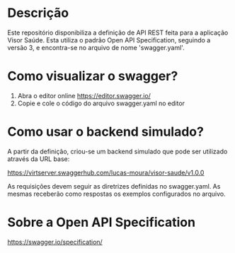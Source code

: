 # Descrição

Este repositório disponibiliza a definição de API REST feita para a aplicação Visor Saúde. Esta utiliza o padrão Open API Specification, seguindo a versão 3, e encontra-se no arquivo de nome 'swagger.yaml'.

# Como visualizar o swagger?

1. Abra o editor online https://editor.swagger.io/
2. Copie e cole o código do arquivo swagger.yaml no editor

# Como usar o backend simulado?

A partir da definição, criou-se um backend simulado que pode ser utilizado através da URL base:

<https://virtserver.swaggerhub.com/lucas-moura/visor-saude/v1.0.0>

As requisições devem seguir as diretrizes definidas no swagger.yaml. As mesmas receberão como respostas os exemplos configurados no arquivo.

# Sobre a Open API Specification

https://swagger.io/specification/
